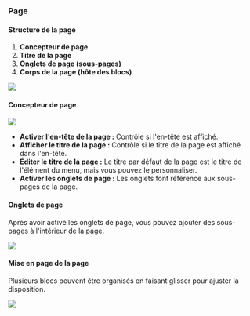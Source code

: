 ### Page

#### Structure de la page

1. **Concepteur de page**
2. **Titre de la page**
3. **Onglets de page (sous-pages)**
4. **Corps de la page (hôte des blocs)**

![](https://static-docs.nocobase.com/0c84950f8d58246497da21fbdd2ffc6e.png)

#### Concepteur de page

![](https://static-docs.nocobase.com/19ce82228c9fb0681dcd9a73798b49f9.png)

- **Activer l'en-tête de la page :** Contrôle si l'en-tête est affiché.
- **Afficher le titre de la page :** Contrôle si le titre de la page est affiché dans l'en-tête.
- **Éditer le titre de la page :** Le titre par défaut de la page est le titre de l'élément du menu, mais vous pouvez le personnaliser.
- **Activer les onglets de page :** Les onglets font référence aux sous-pages de la page.

#### Onglets de page

Après avoir activé les onglets de page, vous pouvez ajouter des sous-pages à l'intérieur de la page.

![](https://static-docs.nocobase.com/febacab3419e1a0ea98b178db63fa86d.png)

#### Mise en page de la page

Plusieurs blocs peuvent être organisés en faisant glisser pour ajuster la disposition.

![](https://static-docs.nocobase.com/f6692295ac0917f3babce9a60ce80879.gif)
